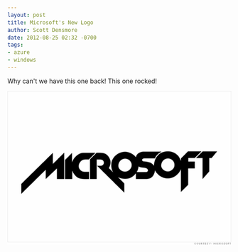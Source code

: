 ```yaml
---
layout: post
title: Microsoft's New Logo
author: Scott Densmore
date: 2012-08-25 02:32 -0700
tags:
- azure
- windows
---
```


Why can't we have this one back!  This one rocked!

![Rockin' Microsoft](/assets/img/ms-logo.gif)
